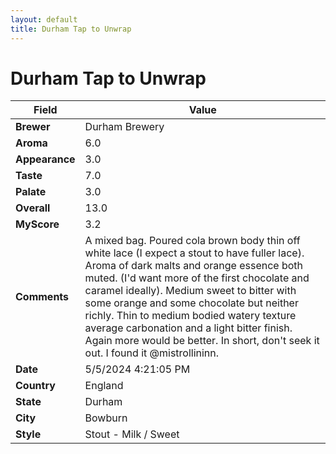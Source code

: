 ```yaml
---
layout: default
title: Durham Tap to Unwrap
---
```


# Durham Tap to Unwrap

| Field         | Value                                                                                                   |
|---------------|---------------------------------------------------------------------------------------------------------|
| **Brewer**    | Durham Brewery                                                                                        |
| **Aroma**     | 6.0                                                                                         |
| **Appearance**| 3.0                                                                                    |
| **Taste**     | 7.0                                                                                         |
| **Palate**    | 3.0                                                                                        |
| **Overall**   | 13.0                                                                                       |
| **MyScore**   | 3.2                                                                                       |
| **Comments**  | A mixed bag. Poured cola brown body thin off white lace (I expect a stout to have fuller lace). Aroma of dark malts and orange essence both muted. (I'd want more of the first chocolate and caramel ideally). Medium sweet to bitter with some orange and some chocolate but neither richly. Thin to medium bodied watery texture average carbonation and a light bitter finish. Again more would be better. In short, don't seek it out. I found it @mistrollininn.                                                                                      |
| **Date**      | 5/5/2024 4:21:05 PM                                                                                          |
| **Country**   | England                                                                                       |
| **State**     | Durham                                                                                         |
| **City**      | Bowburn                                                                                          |
| **Style**     | Stout - Milk / Sweet                                                                                         |
